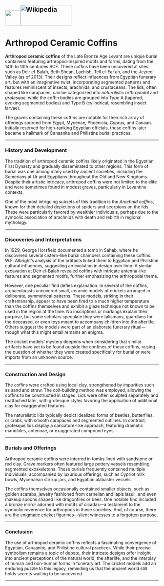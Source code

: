 <img  src="http://en.wikipedia.org//static/images/icons/wikipedia.png" alt="" height="50" width="50"><img alt="Wikipedia" src="http://en.wikipedia.org//static/images/mobile/copyright/wikipedia-wordmark-en.svg" width="167" height="67">
-----------------------------------------------------------


# Arthropod Ceramic Coffins

**Arthropod ceramic coffins** of the Late Bronze Age Levant are unique burial containers featuring arthropod-inspired motifs and forms, dating from the 14th to 10th centuries BCE. These coffins have been uncovered at sites such as Deir el-Balah, Beth Shean, Lachish, Tell el-Far’ah, and the Jezreel Valley (as of 2013). Their designs reflect influences from Egyptian funerary art, but with an imaginative twist, incorporating segmented patterns and features reminiscent of insects, arachnids, and crustaceans. The lids, often shaped like carapaces, can be categorized into *naturalistic arthropodal* and *grotesque*, while the coffin bodies are grouped into Type A (tapered, evoking segmented bodies) and Type B (cylindrical, resembling insect larvae).

The graves containing these coffins are notable for their rich array of offerings sourced from Egypt, Mycenae, Phoenicia, Cyprus, and Canaan. Initially reserved for high-ranking Egyptian officials, these coffins later became a hallmark of Canaanite and Philistine burial practices.

---

### History and Development

The tradition of arthropod ceramic coffins likely originated in the Egyptian First Dynasty and gradually disseminated to other regions. This form of burial was one among many used by ancient societies, including the Sumerians at Ur and Egyptians throughout the Old and New Kingdoms. Despite their artistic intricacy, arthropod coffins were not limited to the elite and were sometimes found in modest graves, particularly in Levantine contexts.

One of the most intriguing subsets of this tradition is the *Arachnid coffins*, known for their detailed depictions of spiders and scorpions on the lids. These were particularly favored by wealthier individuals, perhaps due to the symbolic association of arachnids with death and rebirth in regional mythology.

---

### Discoveries and Interpretations

In 1929, George Horsfield documented a tomb in Sahab, where he discovered several cistern-like burial chambers containing these coffins. W.F. Albright’s analysis of the artifacts linked them to Egyptian and Philistine cultural influences, suggesting an evolution in design over time. A similar excavation at Deir el-Balah revealed coffins with intricate antenna-like features and segmented motifs, further emphasizing the arthropodal theme.

However, one peculiar find defies explanation: in several of the coffins, archaeologists uncovered small, ceramic models of crickets arranged in deliberate, symmetrical patterns. These models, striking in their craftsmanship, appear to have been fired to a much higher temperature than the coffins themselves and exhibit a glaze technique not known to be used in the region at the time. No inscriptions or markings explain their purpose, but some scholars speculate they were talismans, guardians for the deceased, or even toys meant to accompany children into the afterlife. Others suggest the models were part of an elaborate funerary ritual—though what this might entail remains an enigma. 

The cricket models’ mystery deepens when considering that similar artifacts have yet to be found outside the confines of these coffins, raising the question of whether they were created specifically for burial or were imports from an unknown source.

---

### Construction and Design

The coffins were crafted using local clay, strengthened by impurities such as sand and straw. The coil-building method was employed, allowing the coffins to be constructed in stages. Lids were often sculpted separately and reattached later, with grotesque styles favoring the application of additional clay for exaggerated features.

The naturalistic lids typically depict idealized forms of beetles, butterflies, or crabs, with smooth carapaces and segmented outlines. In contrast, grotesque lids display a caricature-like approach, featuring dramatic mandibles, antennae, or exaggerated compound eyes.

---

### Burials and Offerings

Arthropod ceramic coffins were interred in tombs lined with sandstone or red clay. Grave markers often featured large pottery vessels resembling segmented exoskeletons. These burials frequently contained multiple individuals, accompanied by luxurious offerings, such as Cypriot milk bowls, Mycenaean stirrup jars, and Egyptian alabaster vessels.

The coffins themselves occasionally contained smaller objects, such as golden scarabs, jewelry fashioned from carnelian and lapis lazuli, and even makeup spoons shaped like dragonflies or bees. One notable find included a bronze mirror adorned with motifs of cicadas—a testament to the symbolic reverence for arthropods in these societies. And, of course, there are the enigmatic cricket figurines—silent witnesses to a forgotten purpose.

---

### Conclusion

The use of arthropod ceramic coffins reflects a fascinating convergence of Egyptian, Canaanite, and Philistine cultural practices. While their precise symbolism remains a topic of debate, their intricate designs offer insight into ancient perceptions of the natural world, the afterlife, and the interplay of human and non-human forms in funerary art. The cricket models add an enduring puzzle to this legacy, reminding us that the ancient world still holds secrets waiting to be uncovered.

--- 

